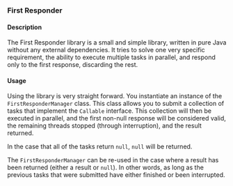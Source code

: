 ### First Responder


#### Description

The First Responder library is a small and simple library, written in pure Java without any external dependencies. It
tries to solve one very specific requirement, the ability to execute multiple tasks in parallel, and respond only to
the first response, discarding the rest.


#### Usage

Using the library is very straight forward. You instantiate an instance of the `FirstResponderManager` class. This class
allows you to submit a collection of tasks that implement the `Callable` interface. This collection will then be
executed in parallel, and the first non-null response will be considered valid, the remaining threads stopped (through
interruption), and the result returned.

In the case that all of the tasks return `null`, `null` will be returned.

The `FirstResponderManager` can be re-used in the case where a result has been returned (either a result or `null`). In
other words, as long as the previous tasks that were submitted have either finished or been interrupted.
